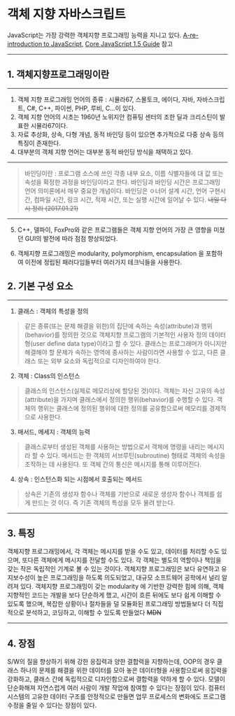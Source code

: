 # 객체 지향 자바스크립트
JavaScript는 가장 강력한 객체지향 프로그래밍 능력을 지니고 있다.
[A-re-introduction to JavaScript](https://developer.mozilla.org/en-US/docs/Web/JavaScript/A_re-introduction_to_JavaScript), [Core JavaScript 1.5 Guide](https://developer.mozilla.org/en-US/docs/Web/JavaScript/Guide) 참고
***
## 1. 객체지향프로그래밍이란
***
1. 객체 지향 프로그래밍 언어의 종류 : 시뮬라67, 스몰토크, 에이다, 자바, 자바스크립트, C#, C++, 파이썬, PHP, 루비, C...이 있다.
2. 객체 지향 언어의 시초는 1960년 노위지안 컴퓨팅 센터의 조한 딜과 크리스틴이 발표한 시뮬라67이다.
3. 자료 추상화, 상속, 다형 개념, 동적 바인딩 등이 있으면 추가적으로 다중 상속 등의 특징이 존재한다.
4. 대부분의 객체 지향 언어는 대부분 동적 바인딩 방식을 채택하고 있다.
***
>바인딩이란 : 프로그램 소스에 쓰인 각종 내부 요소, 이름 식별자들에 대 값 또는 속성을 확정한 과정을 바인딩이라고 한다. 바인딩과 바인딩 시간은 프로그래밍 언어 의미론에서 매우 중요한 개념이다. 바인딩은 ㅇ너어 설계 시간, 언어 구현시간, 컴파일 시간, 링크 시간, 적재 시간, 또는 실행 시간에 일어날 수 있다. ~~내일 다시 정리 (2017.01.21)~~

***

5. C++, 델파이, FoxPro와 같은 프로그램들은 객체 지향 언어의 가장 큰 영향을 미쳤던 GUI의 발전에 따라 점점 향상되었다.

6. 객체지향 프로그래밍은 modularity, polymorphism, encapsulation 을 포함하여 이전에 정립된 패러다임들부터 여러가지 테크닉들을 사용한다.

## 2. 기본 구성 요소
***
1. 클래스 : 객체의 특성을 정의
>같은 종류(또는 문제 해결을 위한)의 집단에 속하는 속성(attribute)과 행위(behavior)를 정의한 것으로 객체지향 프로그램의 기본적인 사용자 정의 데이터형(user define data type)이라고 할 수 있다. 클래스는 프로그래머가 아니지만 해결해야 할 문제가 속하는 영역에 종사하는 사람이라면 사용할 수 있고, 다른 클래스 또는 외부 요소와 독립적으로 디자인하여야 한다.

2. 객체 : Class의 인스턴스
>클래스의 인스턴스(실제로 메모리상에 할당된 것)이다. 객체는 자신 고유의 속성(attribute)을 가지며 클래스에서 정의한 행위(behavior)를 수행할 수 있다. 객체의 행위는 클래스에 정의된 행위에 대한 정의를 공유함으로써 메모리를 경제적으로 사용한다.

3. 매서드, 메세지 : 객체의 능력
>클래스로부터 생성된 객체를 사용하는 방법으로서 객체에 명령을 내리는 메시지라 할 수 있다. 메서드는 한 객체의 서브루틴(subroutine) 형태로 객체의 속성을 조작하는 데 사용된다. 또 객체 간의 통신은 메시지를 통해 이루어진다.

4. 상속 : 인스턴스화 되는 시점에서 호출되는 메서드
>상속은 기존의 생성자 함수나 객체를 기반으로 새로운 생성자 함수나 객체를 쉽게 만드는 것 이다. 즉 기존 객체의 특성을 모두 물려 받는다.

***
## 3. 특징
객체지향 프로그래밍에서, 각 객체는 메시지를 받을 수도 있고, 데이터를 처리할 수도 있으며, 또다른 객체에게 메시지를 전달할 수도 있다. 각 객체는 별도의 역할이나 책임을 갖는 작은 독립적인 기계로 볼 수 있는 것이다. 객체지향 프로그래밍은 보다 유연하고 유지보수성이 높은 프로그래밍을 하도록 의도되었고, 대규모 소프트웨어 공학에서 널리 알려져 있다. 객체지향 프로그래밍이 갖는 modularity 에 기반한 강력한 힘에 의해, 객체지향적인 코드는 개발을 보다 단순하게 했고, 시간이 흐른 뒤에도 보다 쉽게 이해할 수 있도록 했으며, 복잡한 상황이나 절차들을 덜 모듈화된 프로그래밍 방법들보다 더 직접적으로 분석하고, 코딩하고, 이해할 수 있도록 만들었다 ~~MDN~~
***

## 4. 장점
S/W의 질을 향상하기 위해 강한 응집력과 양한 결합력을 지향하는데, OOP의 경우 클래스 하나의 문제를 해결을 위한 데이터를 모아 놓은 데이터형을 사용함으로써 응집력을 강화하고, 클래스 간에 독립적으로 디자인함으로써 결합력을 약하게 할 수 있다.
모델이 단순화해져 자연스럽게 여러 사람이 개발 작업에 참여할 수 있다는 장점이 있다.
컴퓨터 시스템의 고유한 데이터 구조를 안정적으로 만들면 업무 프로세스의 변화에도 프로그램 수정을 줄일 수 있다는 장점이 있다.
